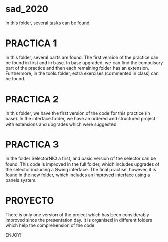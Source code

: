 # sad_2020

In this folder, several tasks can be found. 

PRACTICA 1
===========
In this folder, several parts are found. The first version of the practice can be found in first and in base. 
In base upgraded, we can find the compulsory part of the practice and then each remaining folder has an extension.
Furthermore, in the tools folder, extra exercises (commented in class) can be found.

PRACTICA 2 
===========
In this folder, we have the first version of the code for this practice (in base). 
In the interface folder, we have an ordered and structured project with extensions and upgrades which were suggested. 

PRACTICA 3
==========
In the folder SelectorNIO a first, and basic version of the selector can be found. 
This code is improved in the full folder, which includes upgrades of the selector including a Swing interface.
The final practise, however, it is found in the new folder, which includes an improved interface using a panels system. 

PROYECTO 
=========
There is only one version of the project which has been considerably improved since the presentation day. 
It is organised in different folders which help the comprehension of the code.

ENJOY!
